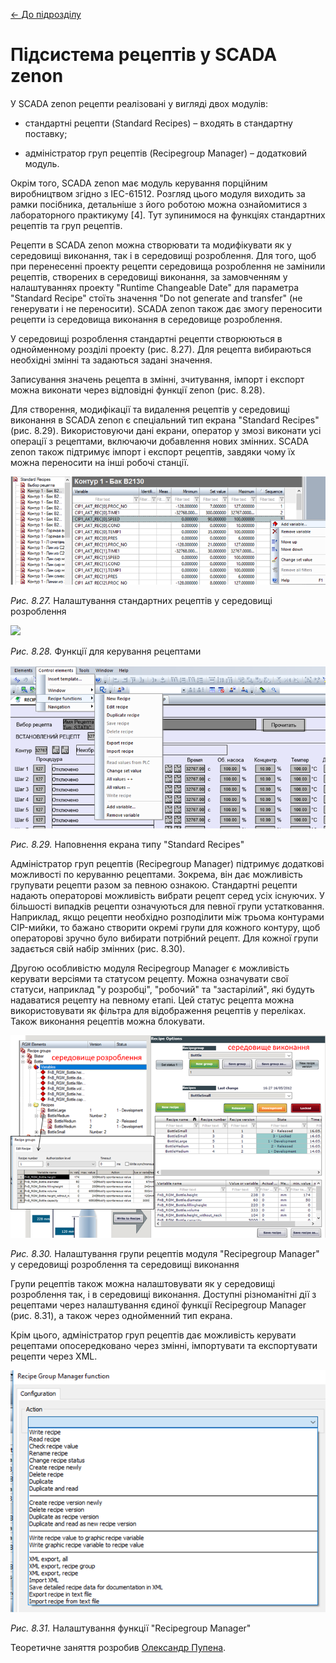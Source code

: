[<- До підрозділу](README.md)

# Підсистема рецептів у SCADA zenon 

У SCADA zenon рецепти реалізовані у вигляді двох модулів:

- стандартні рецепти (Standard Recipes) – входять в стандартну поставку;

- адміністратор груп рецептів (Recipegroup Manager) – додатковий модуль.

Окрім того, SCADA zenon має модуль керування порційним виробництвом згідно з IEC-61512. Розгляд цього модуля виходить за рамки посібника, детальніше з його роботою можна ознайомитися з лабораторного практикуму [4]. Тут зупинимося на функціях стандартних рецептів та груп рецептів. 

Рецепти в SCADA zenon можна створювати та модифікувати як у середовищі виконання, так і в середовищі розроблення. Для того, щоб при перенесенні проекту рецепти середовища розроблення не замінили рецептів, створених в середовищі виконання, за замовченням у налаштуваннях проекту "Runtime Changeable Date" для параметра "Standard Recipe" стоїть значення "Do not generate and transfer" (не генерувати і не переносити). SCADA zenon також дає змогу переносити рецепти із середовища виконання в середовище розроблення.

У середовищі розроблення стандартні рецепти створюються в однойменному розділі проекту (рис. 8.27). Для рецепта вибираються необхідні змінні та задаються задані значення. 

Записування значень рецепта в змінні, зчитування, імпорт і експорт можна виконати через відповідні функції zenon (рис. 8.28). 

Для створення, модифікації та видалення рецептів у середовищі виконання в SCADA zenon є спеціальний тип екрана "Standard Recipes" (рис. 8.29). Використовуючи дані екрани, оператор у змозі виконати усі операції з рецептами, включаючи добавлення нових змінних. SCADA zenon також підтримує імпорт і експорт рецептів, завдяки чому їх можна переносити на інші робочі станції. 

<a href="media8/8_27.png" target="_blank"><img src="media/8_27.png"/></a> 

*Рис. 8.27.* Налаштування стандартних рецептів у середовищі розроблення

<a href="media8/8_28.png" target="_blank"><img src="C:\san\Посібн ЛМІ\gitver\media8\8_28.png"/></a> 

*Рис. 8.28.* Функції для керування рецептами 

<a href="media8/8_29.png" target="_blank"><img src="media/8_29.png"/></a> 

*Рис. 8.29.* Наповнення екрана типу "Standard Recipes" 

Адміністратор груп рецептів (Recipegroup Manager) підтримує додаткові можливості по керуванню рецептами. Зокрема, він дає можливість групувати рецепти разом за певною ознакою. Стандартні рецепти надають операторові можливість вибрати рецепт серед усіх існуючих. У більшості випадків рецепти означуються для певної групи устатковання. Наприклад, якщо рецепти необхідно розподілити між трьома контурами CIP-мийки, то бажано створити окремі групи для кожного контуру, щоб операторові зручно було вибирати потрібний рецепт. Для кожної групи задається свій набір змінних (рис. 8.30).

Другою особливістю модуля Recipegroup Manager є можливість керувати версіями та статусом рецепту. Можна означувати свої статуси, наприклад "у розробці", "робочий" та "застарілий", які будуть надаватися рецепту на певному етапі. Цей статус рецепта можна використовувати як фільтра для відображення рецептів у переліках. Також виконання рецептів можна блокувати. 

<a href="media8/8_30.png" target="_blank"><img src="media/8_30.png"/></a> 

*Рис. 8.30.* Налаштування групи рецептів модуля "Recipegroup Manager" у середовищі розроблення та середовищі виконання 

Групи рецептів також можна налаштовувати як у середовищі розроблення так, і в середовищі виконання. Доступні різноманітні дії з рецептами через налаштування єдиної функції Recipegroup Manager (рис. 8.31), а також через однойменний тип екрана. 

Крім цього, адміністратор груп рецептів дає можливість керувати рецептами опосередковано через змінні, імпортувати та експортувати рецепти через XML.

<a href="media8/8_31.png" target="_blank"><img src="media/8_31.png"/></a> 

*Рис. 8.31.* Налаштування функції "Recipegroup Manager" 

Теоретичне заняття розробив [Олександр Пупена](https://github.com/pupenasan). 